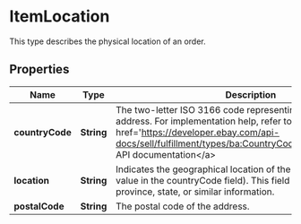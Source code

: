 

# ItemLocation

This type describes the physical location of an order.

## Properties

Name | Type | Description | Notes
------------ | ------------- | ------------- | -------------
**countryCode** | **String** | The two-letter ISO 3166 code representing the country of the address. For implementation help, refer to &lt;a href&#x3D;&#39;https://developer.ebay.com/api-docs/sell/fulfillment/types/ba:CountryCodeEnum&#39;&gt;eBay API documentation&lt;/a&gt; |  [optional]
**location** | **String** | Indicates the geographical location of the item (along with the value in the countryCode field). This field provides city, province, state, or similar information. |  [optional]
**postalCode** | **String** | The postal code of the address. |  [optional]



